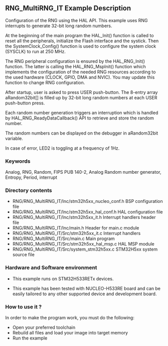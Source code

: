 ## <b>RNG_MultiRNG_IT Example Description</b>


Configuration of the RNG using the HAL API. This example uses RNG interrupts to generate 32-bit long random numbers.

At the beginning of the main program the HAL_Init() function is called to reset 
all the peripherals, initialize the Flash interface and the systick.
Then the SystemClock_Config() function is used to configure the system
clock (SYSCLK) to run at 250 MHz.

The RNG peripheral configuration is ensured by the HAL_RNG_Init() function.
The latter is calling the HAL_RNG_MspInit() function which implements
the configuration of the needed RNG resources according to the used hardware (CLOCK, 
GPIO, DMA and NVIC). You may update this function to change RNG configuration.

After startup, user is asked to press USER push-button.
The 8-entry array aRandom32bit[] is filled up by 32-bit long random numbers 
at each USER push-button press.

Each random number generation triggers an interruption which is handled by 
HAL_RNG_ReadyDataCallback() API to retrieve and store the random number.
 
The random numbers can be displayed on the debugger in aRandom32bit variable.

In case of error, LED2 is toggling at a frequency of 1Hz.

### <b>Keywords</b>

Analog, RNG, Random, FIPS PUB 140-2, Analog Random number generator, Entropy, Period, interrupt

### <b>Directory contents</b> 

  - RNG/RNG_MultiRNG_IT/Inc/stm32h5xx_nucleo_conf.h     BSP configuration file
  - RNG/RNG_MultiRNG_IT/Inc/stm32h5xx_hal_conf.h           HAL configuration file
  - RNG/RNG_MultiRNG_IT/Inc/stm32h5xx_it.h                 Interrupt handlers header file
  - RNG/RNG_MultiRNG_IT/Inc/main.h                               Header for main.c module
  - RNG/RNG_MultiRNG_IT/Src/stm32h5xx_it.c                 Interrupt handlers
  - RNG/RNG_MultiRNG_IT/Src/main.c                               Main program
  - RNG/RNG_MultiRNG_IT/Src/stm32h5xx_hal_msp.c            HAL MSP module 
  - RNG/RNG_MultiRNG_IT/Src/system_stm32h5xx.c             STM32H5xx system source file

     
### <b>Hardware and Software environment</b>

  - This example runs on STM32H533RETx devices.
  
  - This example has been tested with NUCLEO-H533RE board and can be
    easily tailored to any other supported device and development board.

### <b>How to use it ?</b> 

In order to make the program work, you must do the following:

 - Open your preferred toolchain 
 - Rebuild all files and load your image into target memory
 - Run the example
 

